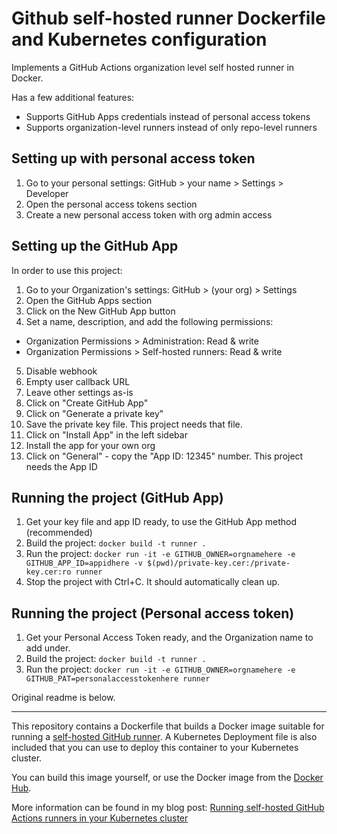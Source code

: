 # Github self-hosted runner Dockerfile and Kubernetes configuration

Implements a GitHub Actions organization level self hosted runner in Docker.

Has a few additional features:

- Supports GitHub Apps credentials instead of personal access tokens
- Supports organization-level runners instead of only repo-level runners

## Setting up with personal access token

1. Go to your personal settings: GitHub > your name > Settings > Developer
2. Open the personal access tokens section
3. Create a new personal access token with org admin access

## Setting up the GitHub App

In order to use this project:

1. Go to your Organization's settings: GitHub > (your org) > Settings
2. Open the GitHub Apps section
3. Click on the New GitHub App button
4. Set a name, description, and add the following permissions:
  - Organization Permissions > Administration: Read & write
  - Organization Permissions > Self-hosted runners: Read & write
5. Disable webhook
6. Empty user callback URL
7. Leave other settings as-is
8. Click on "Create GitHub App"
9. Click on "Generate a private key"
10. Save the private key file. This project needs that file.
11. Click on "Install App" in the left sidebar
12. Install the app for your own org
13. Click on "General" - copy the "App ID: 12345" number. This project needs the App ID


## Running the project (GitHub App)

1. Get your key file and app ID ready, to use the GitHub App method (recommended)
2. Build the project: `docker build -t runner .`
3. Run the project: `docker run -it -e GITHUB_OWNER=orgnamehere -e GITHUB_APP_ID=appidhere -v $(pwd)/private-key.cer:/private-key.cer:ro runner`
4. Stop the project with Ctrl+C. It should automatically clean up.

## Running the project (Personal access token)

1. Get your Personal Access Token ready, and the Organization name to add under.
2. Build the project: `docker build -t runner .`
3. Run the project: `docker run -it -e GITHUB_OWNER=orgnamehere -e GITHUB_PAT=personalaccesstokenhere runner`

Original readme is below.

---

This repository contains a Dockerfile that builds a Docker image suitable for
running a [self-hosted GitHub runner](https://help.github.com/en/actions/hosting-your-own-runners/about-self-hosted-runners). A Kubernetes Deployment file is also included that you can use to deploy this container to your Kubernetes cluster.

You can build this image yourself, or use the Docker image from the
[Docker Hub](https://hub.docker.com/repository/docker/sanderknape/github-runner/general).

More information can be found in my blog post: [Running self-hosted GitHub Actions runners in your Kubernetes cluster
](https://sanderknape.com/2020/03/self-hosted-github-actions-runner-kubernetes/)
